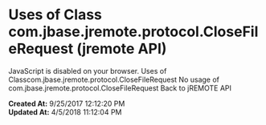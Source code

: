 # Uses of Class com.jbase.jremote.protocol.CloseFileRequest (jremote API)

JavaScript is disabled on your browser. Uses of Classcom.jbase.jremote.protocol.CloseFileRequest No usage of com.jbase.jremote.protocol.CloseFileRequest Back to jREMOTE API  

**Created At:** 9/25/2017 12:12:20 PM  
**Updated At:** 4/5/2018 11:12:04 PM  

